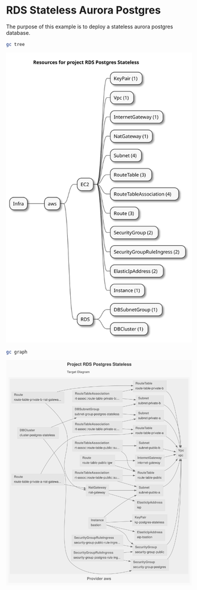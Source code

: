 # RDS Stateless Aurora Postgres

The purpose of this example is to deploy a stateless aurora postgres database.

```sh
gc tree
```

![resources-mindmap](./artifacts/resources-mindmap.svg)

```sh
gc graph
```

![diagram-target.svg](./artifacts/diagram-target.svg)
